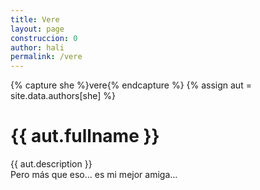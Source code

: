 ```yaml
---
title: Vere
layout: page
construccion: 0
author: hali
permalink: /vere
---
```


{% capture she %}vere{% endcapture %}
{% assign aut = site.data.authors[she] %}
<p><h1 class="title is-4">{{ aut.fullname }}</h1></p>
{{ aut.description }}
<br>
Pero más que eso... es mi mejor amiga...
<i class="fa fa-lg fa-heart"></i>